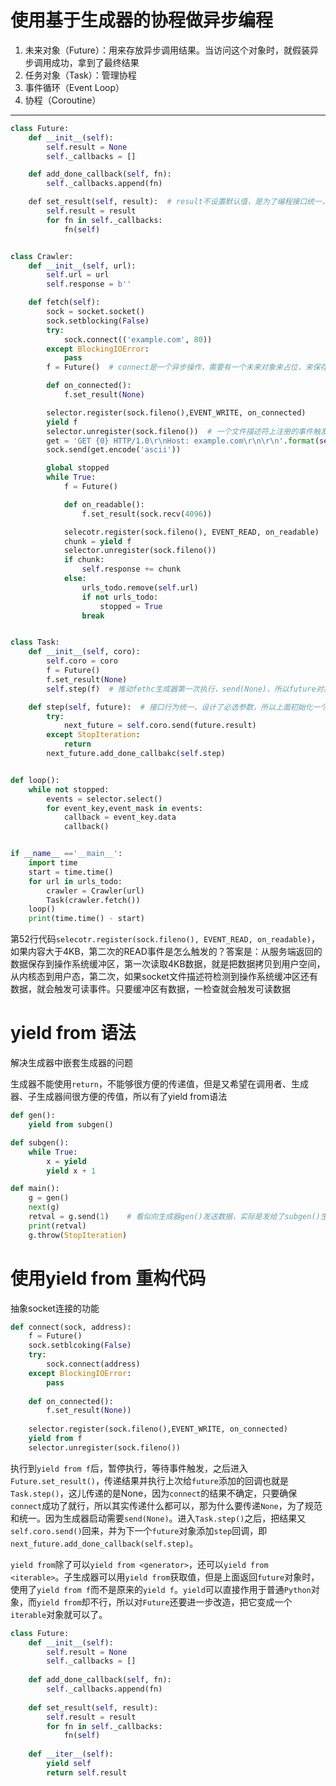 # 使用基于生成器的协程做异步编程
1. 未来对象（Future）：用来存放异步调用结果。当访问这个对象时，就假装异步调用成功，拿到了最终结果
2. 任务对象（Task）：管理协程
3. 事件循环（Event Loop）
4. 协程（Coroutine）
---
```Python
class Future:
    def __init__(self):
        self.result = None
        self._callbacks = []

    def add_done_callback(self, fn):
        self._callbacks.append(fn)

    def set_result(self, result):  # result不设置默认值，是为了编程接口统一，提供强制性的，风格规范的，统一的接口
        self.result = result
        for fn in self._callbacks:
            fn(self)


class Crawler:
    def __init__(self, url):
        self.url = url
        self.response = b''

    def fetch(self):
        sock = socket.socket()
        sock.setblocking(False)
        try:
            sock.connect(('example.com', 80))
        except BlockingIOError:
            pass
        f = Future()  # connect是一个异步操作，需要有一个未来对象来占位，来保存这个异步操作的结果

        def on_connected():
            f.set_result(None)

        selector.register(sock.fileno(),EVENT_WRITE, on_connected)
        yield f
        selector.unregister(sock.fileno())  # 一个文件描述符上注册的事件触发后，这个文件描述符就不再需要，再需要WRITE事件，需要注销后重新注册
        get = 'GET {0} HTTP/1.0\r\nHost: example.com\r\n\r\n'.format(self.url)
        sock.send(get.encode('ascii'))

        global stopped
        while True:
            f = Future()

            def on_readable():
                f.set_result(sock.recv(4096))

            selecotr.register(sock.fileno(), EVENT_READ, on_readable)
            chunk = yield f
            selector.unregister(sock.fileno())
            if chunk:
                self.response += chunk
            else:
                urls_todo.remove(self.url)
                if not urls_todo:
                    stopped = True
                break


class Task:
    def __init__(self, coro):
        self.coro = coro
        f = Future()
        f.set_result(None)
        self.step(f)  # 推动fethc生成器第一次执行，send(None)，所以future对象设置结果为None

    def step(self, future):  # 接口行为统一，设计了必选参数，所以上面初始化一个future对象
        try:
            next_future = self.coro.send(future.result)
        except StopIteration:
            return
        next_future.add_done_callbakc(self.step)


def loop():
    while not stopped:
        events = selector.select()
        for event_key,event_mask in events:
            callback = event_key.data
            callback()


if __name__ =='__main__':
    import time
    start = time.time()
    for url in urls_todo:
        crawler = Crawler(url)
        Task(crawler.fetch())
    loop()
    print(time.time() - start)
```
第52行代码`selecotr.register(sock.fileno(), EVENT_READ, on_readable)`，如果内容大于4KB，第二次的READ事件是怎么触发的？答案是：从服务端返回的 数据保存到操作系统缓冲区，第一次读取4KB数据，就是把数据拷贝到用户空间，从内核态到用户态，第二次，如果socket文件描述符检测到操作系统缓冲区还有数据，就会触发可读事件。只要缓冲区有数据，一检查就会触发可读数据
# yield from 语法
解决生成器中嵌套生成器的问题


生成器不能使用`return`，不能够很方便的传递值，但是又希望在调用者、生成器、子生成器间很方便的传值，所以有了yield from语法
```Python
def gen():
    yield from subgen()

def subgen():
    while True:
        x = yield 
        yield x + 1

def main():
    g = gen()
    next(g)
    retval = g.send(1)    # 看似向生成器gen()发送数据，实际是发给了subgen()生成器 yield from 在gen()内部，为main()和subgen()开辟了双向的通信通道
    print(retval)
    g.throw(StopIteration)
```
# 使用yield from 重构代码
抽象socket连接的功能
```Python
def connect(sock, address):
    f = Future()
    sock.setblcoking(False)
    try:
        sock.connect(address)
    except BlockingIOError:
        pass
    
    def on_connected():
        f.set_result(None))
    
    selector.register(sock.fileno(),EVENT_WRITE, on_connected)
    yield from f
    selector.unregister(sock.fileno())
```
执行到`yield from f`后，暂停执行，等待事件触发，之后进入`Future.set_result()`，传递结果并执行上次给`future`添加的回调也就是`Task.step()`，这儿传递的是None，因为`connect`的结果不确定，只要确保`connect`成功了就行，所以其实传递什么都可以，那为什么要传递`None`，为了规范和统一。因为生成器启动需要`send(None)`。进入`Task.step()`之后，把结果又`self.coro.send()`回来，并为下一个`future`对象添加`step`回调，即`next_future.add_done_callback(self.step)`。

`yield from`除了可以`yield from <generator>`，还可以`yield from <iterable>`。子生成器可以用`yield from`获取值，但是上面返回`future`对象时，使用了`yield from f`而不是原来的`yield f`。`yield`可以直接作用于普通`Python`对象，而`yield from`却不行，所以对`Future`还要进一步改造，把它变成一个`iterable`对象就可以了。
```Python
class Future:
    def __init__(self):
        self.result = None
        self._callbacks = []
    
    def add_done_callback(self, fn):
        self._callbacks.append(fn)
    
    def set_result(self, result):
        self.result = result
        for fn in self._callbacks:
            fn(self)
    
    def __iter__(self):
        yield self
        return self.result
```

